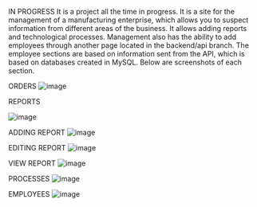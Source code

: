 IN PROGRESS 
It is a project all the time in progress. It is a site for the management of a manufacturing enterprise, which allows you to suspect information from different areas of the business. It allows adding reports and technological processes. Management also has the ability to add employees through another page located in the backend/api branch. The employee sections are based on information sent from the API, which is based on databases created in MySQL. Below are screenshots of each section.

ORDERS
![image](https://user-images.githubusercontent.com/114190309/222274183-eb251f30-3d0f-4a4e-93dc-567edc7977f0.png)

REPORTS 

![image](https://user-images.githubusercontent.com/114190309/222274314-398fc9b7-5c01-4e3e-b240-2c5203c9b1b3.png)
 
 ADDING REPORT
        ![image](https://user-images.githubusercontent.com/114190309/222274399-297cbb2e-bd81-4abb-b839-de2f348340de.png)
        
 EDITING REPORT
        ![image](https://user-images.githubusercontent.com/114190309/222274472-e5488585-f3a0-4b6f-8dfe-b2aaee8e6eec.png)
        
 VIEW REPORT
        ![image](https://user-images.githubusercontent.com/114190309/222274616-2ce6dd70-44e8-49ea-8b55-fee1386a9177.png)

 PROCESSES
        ![image](https://user-images.githubusercontent.com/114190309/222274720-827da51c-89f7-4c39-b907-79717a2da09b.png)
        
 EMPLOYEES
        ![image](https://user-images.githubusercontent.com/114190309/222274804-bec3e9c6-380c-43f6-9d8a-c2525475b720.png)


        

        
